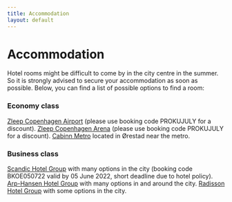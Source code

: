 ```yaml
---
title: Accommodation
layout: default
---
```


# Accommodation

Hotel rooms might be difficult to come by in the city centre in the summer. So it is strongly advised to secure your accommodation as soon as possible. Below, you can find a list of possible options to find a room:

### Economy class
[Zleep Copenhagen Airport](https://www.zleep.com/da/hotel/copenhagen-airport/) (please use booking code PROKUJULY for a discount).
[Zleep Copenhagen Arena](https://www.zleep.com/da/hotel/copenhagen-arena/) (please use booking code PROKUJULY for a discount).
[Cabinn Metro](https://www.cabinn.com/hotel/cabinn-metro) located in Ørestad near the metro.

### Business class
[Scandic Hotel Group](https://www.scandichotels.dk/) with many options in the city (booking code BKOE050722 valid by 05 June 2022, short deadline due to hotel policy).
[Arp-Hansen Hotel Group](https://www.arp-hansen.dk/) with many options in and around the city.
[Radisson Hotel Group](https://www.radissonhotels.com/) with some options in the city.